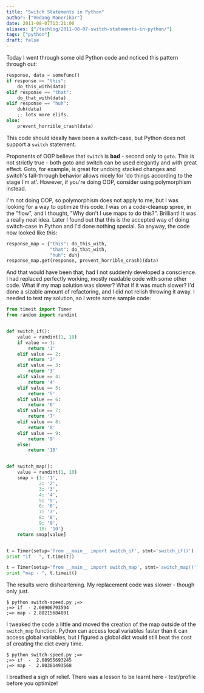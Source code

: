 ```yaml
---
title: "Switch Statements in Python"
author: ["Vedang Manerikar"]
date: 2011-08-07T13:21:00
aliases: ["/techlog/2011-08-07-switch-statements-in-python/"]
tags: ["python"]
draft: false
---
```


Today I went through some old Python code and noticed this pattern through out:

```python
response, data = somefunc()
if response == "this":
    do_this_with(data)
elif response == "that":
    do_that_with(data)
elif response == "huh":
    duh(data)
    ;; lots more elifs.
else:
    prevent_horrible_crash(data)
```

This code should ideally have been a switch-case, but Python does not support a `switch` statement.

<!--more-->

Proponents of OOP believe that `switch` is **bad** - second only to `goto`. This is not strictly true - both goto and switch can be used elegantly and with great effect. Goto, for example, is great for undoing stacked changes and switch's fall-through behavior allows nicely for 'do things according to the stage I'm at'. However, if you're doing OOP, consider using polymorphism instead.

I'm not doing OOP, so polymorphism does not apply to me, but I was looking for a way to optimize this code. I was on a code-cleanup spree, in the "flow", and I thought, "Why don't I use maps to do this?". Brilliant! It was a really neat idea. Later I found out that this is the accepted way of doing switch-case in Python and I'd done nothing special. So anyway, the code now looked like this:

```python
response_map = {"this": do_this_with,
                "that": do_that_with,
                "huh": duh}
response_map.get(response, prevent_horrible_crash)(data)
```

And that would have been that, had I not suddenly developed a conscience. I had replaced perfectly working, mostly readable code with some other code. What if my map solution was slower? What if it was <span class="underline">much slower</span>? I'd done a sizable amount of refactoring, and I did not relish throwing it away. I needed to test my solution, so I wrote some sample code:

```python
from timeit import Timer
from random import randint


def switch_if():
    value = randint(1, 10)
    if value == 1:
        return '1'
    elif value == 2:
        return '2'
    elif value == 3:
        return '3'
    elif value == 4:
        return '4'
    elif value == 5:
        return '5'
    elif value == 6:
        return '6'
    elif value == 7:
        return '7'
    elif value == 8:
        return '8'
    elif value == 9:
        return '9'
    else:
        return '10'


def switch_map():
    value = randint(1, 10)
    smap = {1: '1',
            2: '2',
            3: '3',
            4: '4',
            5: '5',
            6: '6',
            7: '7',
            8: '8',
            9: '9',
            10: '10'}
    return smap[value]


t = Timer(setup='from __main__ import switch_if', stmt='switch_if()')
print "if - ", t.timeit()

t = Timer(setup='from __main__ import switch_map', stmt='switch_map()')
print "map - ", t.timeit()
```

The results were disheartening. My replacement code was slower - though only just.

```text
$ python switch-speed.py ;=>
;=> if  - 2.08906793594
;=> map - 2.88215684891
```

I tweaked the code a little and moved the creation of the map outside of the `switch_map` function. Python can access local variables faster than it can access global variables, but I figured a global dict would still beat the cost of creating the dict every time.

```text
$ python switch-speed.py ;=>
;=> if  -  2.08955693245
;=> map -  2.00381493568
```

I breathed a sigh of relief. There was a lesson to be learnt here - test/profile <span class="underline">before</span> you optimize!

